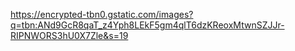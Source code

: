 https://encrypted-tbn0.gstatic.com/images?q=tbn:ANd9GcR8qaT_z4Yph8LEkF5gm4qlT6dzKReoxMtwnSZJJr-RIPNWORS3hU0X7Zle&s=19
